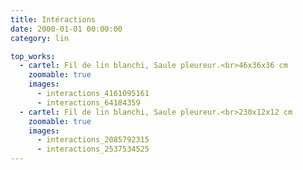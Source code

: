 ```yaml
---
title: Intéractions
date: 2000-01-01 00:00:00
category: lin

top_works:
  - cartel: Fil de lin blanchi, Saule pleureur.<br>46x36x36 cm
    zoomable: true
    images:
      - interactions_4161095161
      - interactions_64184359
  - cartel: Fil de lin blanchi, Saule pleureur.<br>230x12x12 cm
    zoomable: true
    images:
      - interactions_2085792315
      - interactions_2537534525
---
```


